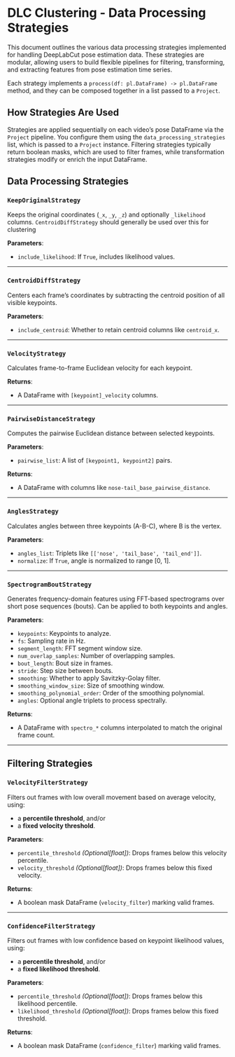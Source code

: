 # DLC Clustering - Data Processing Strategies

This document outlines the various data processing strategies implemented for handling DeepLabCut pose estimation data. These strategies are modular, allowing users to build flexible pipelines for filtering, transforming, and extracting features from pose estimation time series.

Each strategy implements a `process(df: pl.DataFrame) -> pl.DataFrame` method, and they can be composed together in a list passed to a `Project`.

## How Strategies Are Used

Strategies are applied sequentially on each video’s pose DataFrame via the `Project` pipeline. You configure them using the `data_processing_strategies` list, which is passed to a `Project` instance. Filtering strategies typically return boolean masks, which are used to filter frames, while transformation strategies modify or enrich the input DataFrame.


## **Data Processing Strategies**

### `KeepOriginalStrategy`

Keeps the original coordinates (`_x`, `_y`, `_z`) and optionally `_likelihood` columns.
`CentroidDiffStrategy` should generally be used over this for clustering

**Parameters**:
- `include_likelihood`: If `True`, includes likelihood values.

---

### `CentroidDiffStrategy`

Centers each frame’s coordinates by subtracting the centroid position of all visible keypoints.

**Parameters**:
- `include_centroid`: Whether to retain centroid columns like `centroid_x`.

---

### `VelocityStrategy`

Calculates frame-to-frame Euclidean velocity for each keypoint.

**Returns**:
- A DataFrame with `[keypoint]_velocity` columns.

---

### `PairwiseDistanceStrategy`

Computes the pairwise Euclidean distance between selected keypoints.

**Parameters**:
- `pairwise_list`: A list of `[keypoint1, keypoint2]` pairs.

**Returns**:
- A DataFrame with columns like `nose-tail_base_pairwise_distance`.

---

### `AnglesStrategy`

Calculates angles between three keypoints (A-B-C), where B is the vertex.

**Parameters**:
- `angles_list`: Triplets like `[['nose', 'tail_base', 'tail_end']]`.
- `normalize`: If `True`, angle is normalized to range [0, 1].

---

### `SpectrogramBoutStrategy`

Generates frequency-domain features using FFT-based spectrograms over short pose sequences (bouts). Can be applied to both keypoints and angles.

**Parameters**:
- `keypoints`: Keypoints to analyze.
- `fs`: Sampling rate in Hz.
- `segment_length`: FFT segment window size.
- `num_overlap_samples`: Number of overlapping samples.
- `bout_length`: Bout size in frames.
- `stride`: Step size between bouts.
- `smoothing`: Whether to apply Savitzky-Golay filter.
- `smoothing_window_size`: Size of smoothing window.
- `smoothing_polynomial_order`: Order of the smoothing polynomial.
- `angles`: Optional angle triplets to process spectrally.

**Returns**:
- A DataFrame with `spectro_*` columns interpolated to match the original frame count.

---
## **Filtering Strategies**

### `VelocityFilterStrategy`

Filters out frames with low overall movement based on average velocity, using:
- a **percentile threshold**, and/or
- a **fixed velocity threshold**.

**Parameters**:
- `percentile_threshold` *(Optional[float])*: Drops frames below this velocity percentile.
- `velocity_threshold` *(Optional[float])*: Drops frames below this fixed velocity.

**Returns**:
- A boolean mask DataFrame (`velocity_filter`) marking valid frames.

---

### `ConfidenceFilterStrategy`

Filters out frames with low confidence based on keypoint likelihood values, using:
- a **percentile threshold**, and/or
- a **fixed likelihood threshold**.

**Parameters**:
- `percentile_threshold` *(Optional[float])*: Drops frames below this likelihood percentile.
- `likelihood_threshold` *(Optional[float])*: Drops frames below this fixed threshold.

**Returns**:
- A boolean mask DataFrame (`confidence_filter`) marking valid frames.
